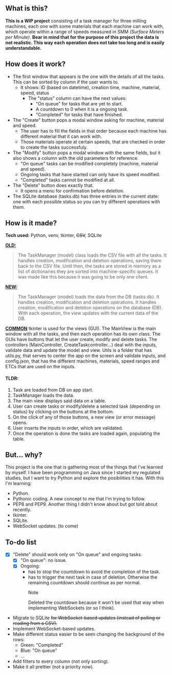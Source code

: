 ## What is this?
**This is a WIP project** consisting of a task manager for three milling machines, each one with some materials that each machine can work with, which operate within a range of speeds measured in SMM *(Surface Meters per Minute)*.
**Bear in mind that for the purpose of this project the data is not realistic. This way each operation does not take too long and is easily understandable.**



## How does it work?
- The first window that appears is the one with the details of all the tasks. This can be sorted by column if the user wants to.
  - It shows: ID (based on datetime), creation time, machine, material, speed, status
    - The "status" column can have the next values:
      - "On queue" for tasks that are yet to start.
      - A countdown to 0 when it is a ongoing task.
      - "Completed" for tasks that have finished.
- The "Create" button pops a modal window asking for machine, material and speed.
  - The user has to fill the fields in that order because each machine has different material that it can work with.
  - Those materials operate at certain speeds, that are checked in order to create the tasks successfuly.
- The "Modify" button pops a modal window with the same fields, but it also shows a column with the old parameters for reference.
  - "On queue" tasks can be modified completely (machine, material and speed).
  - Ongoing tasks that have started can only have its speed modified.
  - "Completed" tasks cannot be modified at all.
- The "Delete" button does exactly that.
  - It opens a menu for confirmation before deletion.
- The SQLite database (tasks.db) has three entries in the current state: one with each possible status so you can try different operations with them.



## How is it made?
**Tech used:** Python, venv, tkinter, ~~CSV~~, SQLite

<ins>**OLD:**</ins>
> The TaskManager (model) class loads the CSV file with all the tasks.
It handles creation, modification and deletion operations, saving them back to the CSV file. Until then, the tasks are stored in memory as a list of dictionaries they are sorted into machine-specific queues. It was made like this because it was going to be only one client.

<ins>**NEW:**</ins>
> The TaskManager (model) loads the data from the DB (tasks.db). It handles creation, modification and deletion operations.
It handles creation, modification and deletion operations on the database (DB). With each operation, the view updates with the current data of the DB.

<ins>**COMMON**</ins>
tkinter is used for the views (GUI). The MainView is the main window with all the tasks, and then each operation has its own class. The GUIs have buttons that let the user create, modify and delete tasks.
The controllers (MainController, CreateTaskcontroller...) deal with the inputs, validate data and update the model and view.
Utils is a folder that has utils.py, that serves to center the app on the screen and validate inputs, and config.json, that has the different machines, materials, speed ranges and ETCs that are used on the inputs.

#### TLDR:
 1. Task are loaded from DB on app start.
 2. TaskManager loads the data.
 3. The main view displays said data on a table.
 4. User can create tasks or modify/delete a selected task (depending on status) by clicking on the buttons at the bottom.
 5. On the click of any of those buttons, a new view (or error message) opens.
 6. User inserts the inputs in order, which are validated.
 7. Once the operation is done the tasks are loaded again, populating the table.



## But... why?

This project is the one that is gathering most of the things that I've learned by myself.
I have been programming on Java since I started my regulated studies, but I want to try Python and explore the posibilities it has. With this I'm learning:

- Python.
- Pythonic coding. A new concept to me that I'm trying to follow.
- PEP8 and PEP9. Another thing I didn't know about but got told about recently.
- tkinter.
- SQLite.
- WebSocket updates. (to come)



## To-do list

- [x] "Delete" should work only on "On queue" and ongoing tasks.
  - [x] "On queue": no issue.
  - [x] Ongoing:
    - has to stop the countdown to avoid the completion of the task.
    - has to trigger the next task in case of deletion. Otherwise the remaining countdown should continue as per normal.
      > [!NOTE]
      > Deleted the countdown because it won't be used that way when implementing WebSockets (or so I think).
- Migrate to SQLite ~~for WebSocket-based updates (instead of polling or reading from a CSV).~~
- Implement WebSocket-based updates.
- Make different status easier to be seen changing the background of the rows:
  - Green: "Completed"
  - Blue: "On queue"
  - ...
- Add filters to every column (not only sorting).
- Make it all prettier (not a priority now).